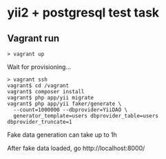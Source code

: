 # yii2 + postgresql test task
Vagrant run
-----------
```
> vagrant up
```
Wait for provisioning...
```
> vagrant ssh
vagrant$ cd /vagrant
vagrant$ composer install
vagrant$ php app/yii migrate
vagrant$ php app/yii faker/generate \
  --count=1000000 --dbprovider=YiiDAO \
  generator_template=users dbprovider_table=users dbprovider_truncate=1
```
Fake data generation can take up to 1h

After fake data loaded, go http://localhost:8000/
